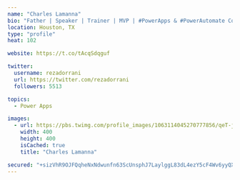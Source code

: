 ```yaml
---
name: "Charles Lamanna"
bio: "Father | Speaker | Trainer | MVP | #PowerApps & #PowerAutomate Community Super User | YouTuber Right-pointing triangle http://youtube.com/c/rezadorrani | Learn - Share - Clockwise rightwards and leftwards open circle arrows"
location: Houston, TX
type: "profile"
heat: 102

website: https://t.co/tAcqSdqguf

twitter:
  username: rezadorrani
  url: https://twitter.com/rezadorrani
  followers: 5513

topics:
  - Power Apps

images:
  - url: https://pbs.twimg.com/profile_images/1063114045270777856/qeT-jpWr_400x400.jpg
    width: 400
    height: 400
    isCached: true
    title: "Charles Lamanna"

secured: "+sizVhR9OJFQqheNxNdwunfn63ScUnsphJ7LaylggL83dL4ezY5cF4Wv6yyQXg4ce7Quhl5kmuJGD9kUwU9xSP2hTWtpja9+T+wjSac8bfxLt8F3IovjS7fRJa0f+QUmJ7w1K7o2DwaSUxZC6DimKQRtFVRMfZ0UM0QGDBzRUxQqYt9YNPVL8V+/CcGi8ls8IgBJyxtcyQ1zenBDrnaiOYorz6YrbCoFc16FDPo9hoaN8DROPXB/L/Vsoj2B3rci7NUE1ha0Uj7sTV/O3HZDUqPIduGkIgxTkyxzWlQIeYEXbURO/21WWq9mU65lC6IjdvFKVr5bl458Fx9Qh7kvLp/kvvFImNmsGSBkX6RWK8Tb+De+54NncIEoopxBAkVZQzMcxT4KEg24JQcQcKQWL/A7kJjC8R2NgC+XIPXn+W8=;vKzQGZdKV12lPSZChAUwog=="
---
```


